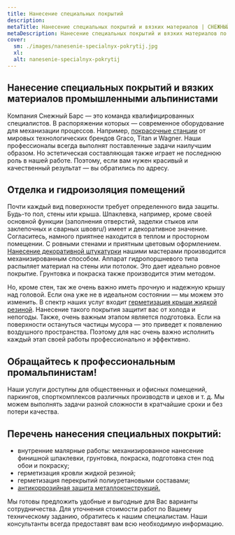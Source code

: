 ```yaml
---
title: Нанесение специальных покрытий 
description: 
metaTitle: Нанесение специальных покрытий и вязких материалов | СНЕЖНЫЙ БАРС
metaDescription: Нанесение специальных покрытий и вязких материалов по Украине квалифицированными специалистами ☎+38 (096ru/)555-30-92 компании Снежный Барс
cover:
  sm: ./images/nanesenie-specialnyx-pokrytij.jpg
  xl: 
  alt: nanesenie-specialnyx-pokrytij
---
```

## Нанесение специальных покрытий и вязких материалов промышленными альпинистами


Компания Снежный Барс — это команда квалифицированных специалистов. В распоряжении которых — современное оборудование для механизации процессов. Например, [покрасочные станции](/arenda-i-prodazha-oborudovaniya/ru/) от мировых технологических брендов Graco, Titan и Wagner. Наши профессионалы всегда выполнят поставленные задачи наилучшим образом. Но эстетическая составляющая также играет не последнюю роль в нашей работе. Поэтому, если вам нужен красивый и качественный результат — вы обратились по адресу.

## Отделка и гидроизоляция помещений

Почти каждый вид поверхности требует определенного вида защиты. Будь-то пол, стены или крыша. Шпаклевка, например, кроме своей основной функции (заполнения отверстий, заделки стыков или заклепочных и сварных швовru/) имеет и декоративное значение. Согласитесь, намного приятнее находится в теплом и просторном помещении. С ровными стенами и приятным цветовым оформлением. [Нанесение декоративной штукатурки](/provedenie-vnutrennix-rabot/ru/) нашими мастерами производится механизированным способом. Аппарат гидропоршневого типа распыляет материал на стены или потолок. Это дает идеально ровное покрытие. Грунтовка и покраска также производится этим методом.

Но, кроме стен, так же очень важно иметь прочную и надежную крышу над головой. Если она уже не в идеальном состоянии — мы можем это изменить. В спектр наших услуг входит [герметизация крыши жидкой резиной](/gidroizolyaciya-zhidkoj-rezinoj-za-ili-protiv/ru/). Нанесение такого покрытия защитит вас от холода и непогоды. Также, очень важным этапом является подготовка. Если на поверхности остануться частицы мусора — это приведет к появлению воздушного пространства. Поэтому для нас очень важно исполнить каждый этап своей работы профессионально и эффективно.

## Обращайтесь к профессиональным промальпинистам!

Наши услуги доступны для общественных и офисных помещений, паркингов, спорткомплексов различных производств и цехов и т. д. Мы можем выполнять задачи разной сложности в кратчайшие сроки и без потери качества.

## Перечень нанесения специальных покрытий:

- внутренние малярные работы: механизированное нанесение финишной шпаклевки, грунтовка, покраска, подготовка стен под обои и покраску;
- герметизация кровли жидкой резиной;
- герметизация перекрытий полиуретановыми составами;
- [антикоррозийная защита металлоконструкций.](/pokraska-metalla/ru/)

Мы готовы предложить удобные и выгодные для Вас варианты сотрудничества. Для уточнения стоимости работ по Вашему техническому заданию, обратитесь к нашим специалистам. Наши консультанты всегда предоставят вам всю необходимую информацию.
